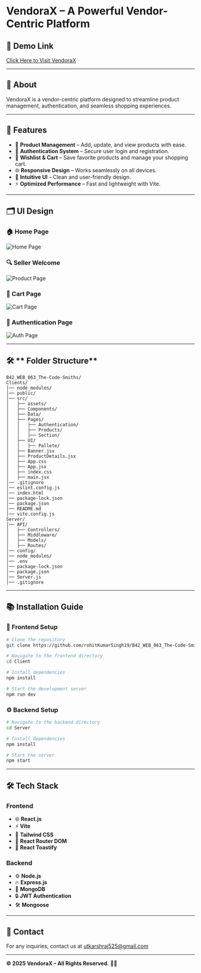 # VendoraX – A Powerful Vendor-Centric Platform  

## 🚀 Demo Link  
[Click Here to Visit VendoraX](#)  

---

## 📌 About  
VendoraX is a vendor-centric platform designed to streamline product management, authentication, and seamless shopping experiences.  

---

## 🎯 Features  
- 🛒 **Product Management** – Add, update, and view products with ease.  
- 🔐 **Authentication System** – Secure user login and registration.  
- 💖 **Wishlist & Cart** – Save favorite products and manage your shopping cart.  
- 🌐 **Responsive Design** – Works seamlessly on all devices.  
- 🌟 **Intuitive UI** – Clean and user-friendly design.  
- ⚡ **Optimized Performance** – Fast and lightweight with Vite.  

---

## 🗂️ **UI Design**  

### 🏠 Home Page  
![Home Page](./Client/src/assets/HomeUI.png)

### 🔍 Seller Welcome  
![Product Page](./Client/src/assets/Seller.gif)  

### 🛒 Cart Page  
![Cart Page](./assets/UI/cartpage.png)  

### 🔑 Authentication Page  
![Auth Page](./assets/UI/authpage.png)  

---

## 🛠️ ** Folder Structure**  
```
B42_WEB_063_The-Code-Smiths/
Clients/
│── node_modules/
│── public/
│── src/
│   ├── assets/
│   ├── Components/
│   ├── Data/
│   ├── Pages/
│   │   ├── Authentication/
│   │   ├── Products/
│   │   ├── Section/
│   ├── UI/
│   │   ├── Pallete/
│   ├── Banner.jsx
│   ├── ProductDetails.jsx
│   ├── App.css
│   ├── App.jsx
│   ├── index.css
│   ├── main.jsx
│── .gitignore
│── eslint.config.js
│── index.html
│── package-lock.json
│── package.json
│── README.md
│── vite.config.js
Server/
│── API/
│   ├── Controllers/
│   ├── Middleware/
│   ├── Models/
│   ├── Routes/
│── config/
│── node_modules/
│── .env
│── package-lock.json
│── package.json
│── Server.js
│── .gitignore
```
---

## 📚 **Installation Guide**  

### 🚀 **Frontend Setup**  
```bash
# Clone the repository
git clone https://github.com/rohitKumarSingh19/B42_WEB_063_The-Code-Smiths

# Navigate to the frontend directory
cd Client

# Install dependencies
npm install

# Start the development server
npm run dev
```

### ⚙️ **Backend Setup**  
```bash
# Navigate to the backend directory
cd Server

# Install dependencies
npm install

# Start the server
npm start
```
---

## 🛠️ **Tech Stack**  
### Frontend  
- 🌐 **React.js**
- ⚡ **Vite**
- 🎨 **Tailwind CSS**
- 🔄 **React Router DOM**
- 🍜 **React Toastify**  

### Backend  
- ⚙️ **Node.js**
- 🔥 **Express.js**
- 💢 **MongoDB**
- 🔒 **JWT Authentication**
- 🛠 **Mongoose**  


---

## 📩 **Contact**  
For any inquiries, contact us at [utkarshraj525@gmail.com](mailto:utkarshraj525@gmail.com)  

---

**© 2025 VendoraX – All Rights Reserved.** 🚀🔥  

